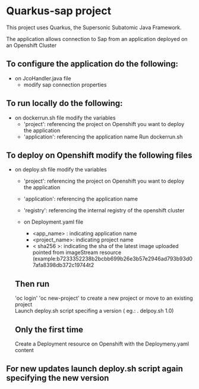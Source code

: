 # Quarkus-sap project

This project uses Quarkus, the Supersonic Subatomic Java Framework.

The application allows connection to Sap from an application deployed on an Openshift Cluster



## To configure the application do the following:

- on JcoHandler.java file
    - modify sap connection properties 

## To run locally do the following:
- on dockerrun.sh file modify the variables
    - 'project': referencing the project on Openshift you want to deploy the application
    - 'application': referencing the application name
Run dockerrun.sh

## To deploy on Openshift modify the following files
- on deploy.sh file modify the variables
    - 'project': referencing the project on Openshift you want to deploy the application
    - 'application': referencing the application name
    - 'registry': referencing the internal registry of the openshift cluster 
   
    - on Deployment.yaml file
        - <app_name> : indicating application name
        - <project_name>: indicating project name
        - < sha256 >: indicating the sha of the latest image uploaded pointed from imageStream resource
            (example:b7233352238b2bcbb699b26e3b57e2946ad793b93d07afa8398db372c19744t2
       
    ## Then run
    'oc login' 
    'oc new-project' to create a new project or move to an existing project  
    Launch deploy.sh script specifing a version ( eg.: . delpoy.sh 1.0)

    ## Only the first time
    Create a Deployment resource on Openshift with the Deploymeny.yaml content

## For new updates launch deploy.sh script again specifying the new version